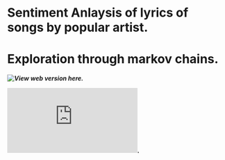 # Sentiment Anlaysis of lyrics of songs by popular artist. 

# Exploration through markov chains.

_**![View web version here](https://arnavd96.github.io/songs-sentiment-analysis/).**_

_**![View pdf version of paper here](https://arnavd96.github.io/songs-sentiment-analysis/Project_Paper_notebook.pdf).**_ 
